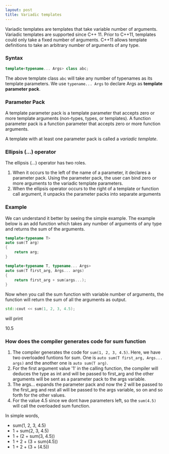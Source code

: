 ```yaml
---
layout: post
title: Variadic templates
---
```


Variadic templates are templates that take variable number of arguments. Variadic templates are supported since C++ 11. Prior to C++11, templates could only take a fixed number of arguments. C++11 allows template definitions to take an arbitrary number of arguments of any type. 

### Syntax

```cpp
template<typename... Args> class abc;
```

The above template class ```abc``` will take any number of typenames as its template parameters. We use ```typename... Args``` to declare Args as **template parameter pack**.

### Parameter Pack

A template parameter pack is a template parameter that accepts zero or more template arguments (non-types, types, or templates). A function parameter pack is a function parameter that accepts zero or more function arguments.

A template with at least one parameter pack is called a *variadic template*. 

### Ellipsis (...) operator

The ellipsis (...) operator has two roles. 
1. When it occurs to the left of the name of a parameter, it declares a parameter pack. Using the parameter pack, the user can bind zero or more arguments to the variadic template parameters.
2. When the ellipsis operator occurs to the right of a template or function call argument, it unpacks the parameter packs into separate arguments

### Example

We can understand it better by seeing the simple example. The example below is an add function which takes any number of arguments of any type and returns the sum of the arguments.

```cpp
template<typename T>
auto sum(T arg)
{
	return arg;
}

template<typename T, typename... Args>
auto sum(T first_arg, Args... args)
{
	return first_arg + sum(args...);
}
```

Now when you call the sum function with variable number of arguments, the function will return the sum of all the arguments as output.

```cpp
std::cout << sum(1, 2, 3, 4.5);
```

will print

10.5

### How does the compiler generates code for sum function 

1. The compiler generates the code for ```sum(1, 2, 3, 4.5)```. Here, we have two overloaded funtions for sum. One is ```auto sum(T first_arg, Args... args)``` and the another one is ```auto sum(T arg)```.
2. For the first argument value '1' in the calling function, the compiler will deduces the type as int and will be passed to first_arg and the other arguments will be sent as a parameter pack to the args variable. 
3. The args... expands the parameter pack and now the 2 will be passed to the first_arg and rest all will be passed to the args variable, so on and so forth for the other values. 
4. For the value 4.5 since we dont have parameters left, so the ```sum(4.5)``` will call the overloaded sum function. 

In simple words, 
- sum(1, 2, 3, 4.5)
- 1 + sum(2, 3, 4.5)
- 1 + (2 + sum(3, 4.5))
- 1 + 2 + (3 + sum(4.5))
- 1 + 2 + (3 + (4.5))


